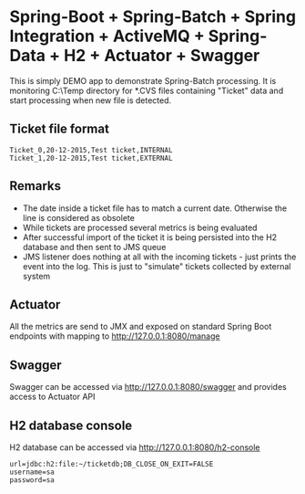 # Spring-Boot + Spring-Batch + Spring Integration + ActiveMQ + Spring-Data + H2 + Actuator + Swagger

This is simply DEMO app to demonstrate Spring-Batch processing. It is monitoring C:\Temp directory for *.CVS files containing "Ticket" data and start processing when new file is detected.

## Ticket file format
```
Ticket_0,20-12-2015,Test ticket,INTERNAL
Ticket_1,20-12-2015,Test ticket,EXTERNAL
```

## Remarks
- The date inside a ticket file has to match a current date. Otherwise the line is considered as obsolete
- While tickets are processed several metrics is being evaluated
- After successful import of the ticket it is being persisted into the H2 database and then sent to JMS queue
- JMS listener does nothing at all with the incoming tickets - just prints the event into the log. This is just to "simulate" tickets collected by external system

## Actuator
All the metrics are send to JMX and exposed on standard Spring Boot endpoints with mapping to http://127.0.0.1:8080/manage 

## Swagger
Swagger can be accessed via http://127.0.0.1:8080/swagger and provides access to Actuator API

## H2 database console
H2 database can be accessed via http://127.0.0.1:8080/h2-console
```
url=jdbc:h2:file:~/ticketdb;DB_CLOSE_ON_EXIT=FALSE
username=sa
password=sa
```
